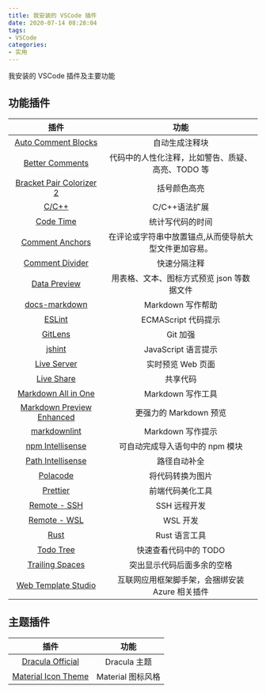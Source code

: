 ```yaml
---
title: 我安装的 VSCode 插件
date: 2020-07-14 08:28:04
tags:
- VSCode
categories:
- 实用
---
```


我安装的 VSCode 插件及主要功能
<!--more-->
## 功能插件

插件|功能
:-:|:-:
[Auto Comment Blocks](https://marketplace.visualstudio.com/items?itemName=kevinkyang.auto-comment-blocks)|自动生成注释块
[Better Comments](https://marketplace.visualstudio.com/items?itemName=aaron-bond.better-comments)|代码中的人性化注释，比如警告、质疑、高亮、TODO 等
[Bracket Pair Colorizer 2](https://marketplace.visualstudio.com/items?itemName=CoenraadS.bracket-pair-colorizer-2)|括号颜色高亮
[C/C++](https://marketplace.visualstudio.com/items?itemName=ms-vscode.cpptools)|C/C++语法扩展
[Code Time](https://marketplace.visualstudio.com/items?itemName=softwaredotcom.swdc-vscode)|统计写代码的时间
[Comment Anchors](https://marketplace.visualstudio.com/items?itemName=ExodiusStudios.comment-anchors)|在评论或字符串中放置锚点,从而使导航大型文件更加容易。
[Comment Divider](https://marketplace.visualstudio.com/items?itemName=stackbreak.comment-divider)|快速分隔注释
[Data Preview](https://marketplace.visualstudio.com/items?itemName=RandomFractalsInc.vscode-data-preview)|用表格、文本、图标方式预览 json 等数据文件
[docs-markdown](https://marketplace.visualstudio.com/items?itemName=docsmsft.docs-markdown)|Markdown 写作帮助
[ESLint](https://marketplace.visualstudio.com/items?itemName=dbaeumer.vscode-eslint)|ECMAScript 代码提示
[GitLens](https://marketplace.visualstudio.com/items?itemName=eamodio.gitlens)|Git 加强
[jshint](https://marketplace.visualstudio.com/items?itemName=dbaeumer.jshint)|JavaScript 语言提示
[Live Server](https://marketplace.visualstudio.com/items?itemName=ritwickdey.LiveServer)|实时预览 Web 页面
[Live Share](https://marketplace.visualstudio.com/items?itemName=MS-vsliveshare.vsliveshare)|共享代码
[Markdown All in One](https://marketplace.visualstudio.com/items?itemName=yzhang.markdown-all-in-one)|Markdown 写作工具
[Markdown Preview Enhanced](https://marketplace.visualstudio.com/items?itemName=shd101wyy.markdown-preview-enhanced)|更强力的 Markdown 预览
[markdownlint](https://marketplace.visualstudio.com/items?itemName=DavidAnson.vscode-markdownlint)|Markdown 写作提示
[npm Intellisense](https://marketplace.visualstudio.com/items?itemName=christian-kohler.npm-intellisense)|可自动完成导入语句中的 npm 模块
[Path Intellisense](https://marketplace.visualstudio.com/items?itemName=christian-kohler.path-intellisense)|路径自动补全
[Polacode](https://marketplace.visualstudio.com/items?itemName=pnp.polacode)|将代码转换为图片
[Prettier](https://marketplace.visualstudio.com/items?itemName=esbenp.prettier-vscode)|前端代码美化工具
[Remote - SSH](https://marketplace.visualstudio.com/items?itemName=ms-vscode-remote.remote-ssh)|SSH 远程开发
[Remote - WSL](https://marketplace.visualstudio.com/items?itemName=ms-vscode-remote.remote-wsl)|WSL 开发
[Rust](https://marketplace.visualstudio.com/items?itemName=rust-lang.rust)|Rust 语言工具
[Todo Tree](https://marketplace.visualstudio.com/items?itemName=Gruntfuggly.todo-tree)|快速查看代码中的 TODO
[Trailing Spaces](https://marketplace.visualstudio.com/items?itemName=shardulm94.trailing-spaces)|突出显示代码后面多余的空格
[Web Template Studio](https://marketplace.visualstudio.com/items?itemName=WASTeamAccount.WebTemplateStudio-dev-nightly)|互联网应用框架脚手架，会捆绑安装 Azure 相关插件

## 主题插件

插件|功能
:-:|:-:
[Dracula Official](https://marketplace.visualstudio.com/items?itemName=dracula-theme.theme-dracula)|Dracula 主题
[Material Icon Theme](https://marketplace.visualstudio.com/items?itemName=PKief.material-icon-theme)|Material 图标风格
